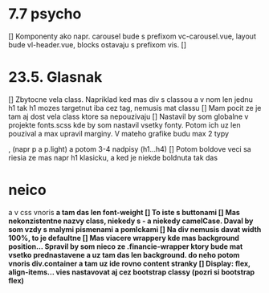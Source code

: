 # 7.7 psycho
[] Komponenty ako napr. carousel bude s prefixom vc-carousel.vue, layout bude vl-header.vue, blocks ostavaju s prefixom vis.
[]  


# 23.5. Glasnak
[] Zbytocne vela class. Napriklad ked mas div s classou a v nom len jednu h1 tak h1 mozes targetnut iba cez tag, nemusis mat classu
[] Mam pocit ze je tam aj dost vela class ktore sa nepouzivaju
[] Nastavil by som globalne v projekte fonts.scss kde by som nastavil vsetky fonty. Potom ich uz len pouzival a max upravil marginy. V mateho grafike budu max 2 typy <p>, (napr p a p.light) a potom 3-4 nadpisy (h1...h4)
[] Potom boldove veci sa riesia ze mas napr h1 klasicku, a ked je niekde boldnuta tak das <h1><b>neico</b></h1> a v css vnoris <b> a tam das len font-weight
[] To iste s buttonami
[] Mas nekonzistentne nazvy class, niekedy s - a niekedy camelCase. Daval by som vzdy s malymi pismenami a pomlckami
[] Na div nemusis davat width 100%, to je defaultne
[] Mas viacere wrappery kde mas background position... Spravil by som nieco ze .financie-wrapper ktory bude mat vsetko prednastavene a uz tam das len background. do neho potom vnoris div.container a tam uz ide rovno content stranky
[] Display: flex, align-items... vies nastavovat aj cez bootstrap classy (pozri si bootstrap flex)


